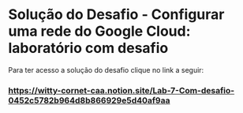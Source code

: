 # Solução do Desafio - Configurar uma rede do Google Cloud: laboratório com desafio

Para ter acesso a solução do desafio clique no link a seguir:

### https://witty-cornet-caa.notion.site/Lab-7-Com-desafio-0452c5782b964d8b866929e5d40af9aa

